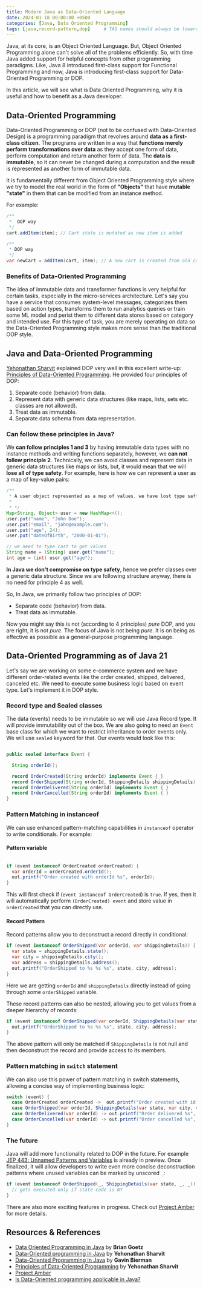 ```yaml
---
title: Modern Java as Data-Oriented Language
date: 2024-01-18 00:00:00 +0500
categories: [Java, Data Oriented Programming]
tags: [java,record-pattern,dop]     # TAG names should always be lowercase
---
```


Java, at its core, is an Object Oriented Language. But, Object Oriented Programming alone can't solve all of the problems efficiently. So, with time Java added support for helpful concepts from other programming paradigms. Like, Java 8 introduced first-class support for Functional Programming and now, Java is introducing first-class support for Data-Oriented Programming or DOP.

In this article, we will see what is Data Oriented Programming, why it is useful and how to benefit as a Java developer.

## Data-Oriented Programming
Data-Oriented Programming or DOP (not to be confused with Data-Oriented Design) is a programming paradigm that revolves around **data as a first-class citizen**. The programs are written in a way that **functions merely perform transformations over data** as they accept one form of data, perform computation and return another form of data. The **data is immutable**, so it can never be changed during a computation and the result is represented as another form of immutable data.

It is fundamentally different from Object Oriented Programming style where we try to model the real world in the form of **"Objects"** that have **mutable "state"** in them that can be modified from an instance method.

For example:

```java
/**
 *  OOP way
 */
cart.addItem(item); // Cart state is mutated as new item is added

/**
 * DOP way
 */
var newCart = addItem(cart, item); // A new cart is created from old cart with new item
```

### Benefits of Data-Oriented Programming
The idea of immutable data and transformer functions is very helpful for certain tasks, especially in the micro-services architecture. Let's say you have a service that consumes system-level messages, categorizes them based on action types, transforms them to run analytics queries or train some ML model and perist them to different data stores based on category and intended use. For this type of task, you are merely operating on data so the Data-Oriented Programming style makes more sense than the traditional OOP style.

## Java and Data-Oriented Programming

[Yehonathan Sharvit](https://blog.klipse.tech/) explained DOP very well in this excellent write-up: [Principles of Data-Oriented Programming](https://blog.klipse.tech/dop/2022/06/22/principles-of-dop.html). He provided four principles of DOP:

1. Separate code (behavior) from data.
2. Represent data with generic data structures (like maps, lists, sets etc. classes are not allowed).
3. Treat data as immutable.
4. Separate data schema from data representation.

### Can follow these principles in Java?

We **can follow principles 1 and 3** by having immutable data types with no instance methods and writing functions separately, however, we **can not follow principle 2**. Technically, we can avoid classes and represent data in generic data structures like maps or lists, but, it would mean that we will **lose all of type safety**. For example, here is how we can represent a user as a map of key-value pairs:

```java
/**
 * A user object represented as a map of values, we have lost type safty
 * 
 * */
Map<String, Object> user = new HashMap<>();
user.put("name", "John Doe");
user.put("email", "john@example.com");
user.put("age", 24);
user.put("dateOfBirth", "2000-01-01");

// we need to type cast to get values
String name = (String) user.get("name");
int age = (int) user.get("age");
```

**In Java we don't compromise on type safety**, hence we prefer classes over a generic data structure. Since we are following structure anyway, there is no need for principle 4 as well.

So, In Java, we primarily follow two principles of DOP:

- Separate code (behavior) from data.
- Treat data as immutable.

Now you might say this is not (according to 4 principles) *pure* DOP, and you are right, it is not *pure*. The focus of Java is not being *pure*. It is on being as effective as possible as a general-purpose programming language.

## Data-Oriented Programming as of Java 21

Let's say we are working on some e-commerce system and we have different order-related events like the order created, shipped, delivered, canceled etc. We need to execute some business logic based on event type. Let's implement it in DOP style.

### Record type and Sealed classes

The data (events) needs to be immutable so we will use Java Record type. It will provide immutability out of the box. We are also going to need an `Event` base class for which we want to restrict inheritance to order events only. We will use `sealed` keyword for that. Our events would look like this:

```java

public sealed interface Event {

  String orderId();

  record OrderCreated(String orderId) implements Event { }
  record OrderShipped(String orderId, ShippingDetails shippingDetails) implements Event { }
  record OrderDelivered(String orderId) implements Event { }
  record OrderCancelled(String orderId) implements Event { }
}
```
### Pattern Matching in instanceof

We can use enhanced pattern-matching capabilities in `instanceof` operator to write conditionals. For example:

#### Pattern variable

```java

if (event instanceof OrderCreated orderCreated) {
  var orderId = orderCreated.orderId();
  out.printf("Order created with orderId %s", orderId);
}
```
This will first check if (`event instanceof OrderCreated`) is `true`. If yes, then it will automatically perform `(OrderCreated) event` and store value in `orderCreated` that you can directly use.

#### Record Pattern

Record patterns allow you to deconstruct a record directly in conditional:

```java
if (event instanceof OrderShipped(var orderId, var shippingDetails)) {
  var state = shippingDetails.state();
  var city = shippingDetails.city();
  var address = shippingDetails.address();
  out.printf("OrderShipped to %s %s %s", state, city, address);
}
```
Here we are getting `orderId` and `shippingDetails` directly instead of going through some `orderShipped` variable.

These record patterns can also be nested, allowing you to get values from a deeper hierarchy of records:

```java
if (event instanceof OrderShipped(var orderId, ShippingDetails(var state, var city, var address))) {
  out.printf("OrderShipped to %s %s %s", state, city, address);
}
```
The above pattern will only be matched if `ShippingDetails` is not null and then deconstruct the record and provide access to its members.

### Pattern matching in `switch` statement

We can also use this power of pattern matching in switch statements, allowing a concise way of implementing business logic:

```java
switch (event) {
  case OrderCreated orderCreated ->  out.printf("Order created with id: %s", orderCreated.orderId());
  case OrderShipped(var orderId, ShippingDetails(var state, var city, var address)) ->  out.printf("OrderShipped to %s %s %s", state, city, address);
  case OrderDelivered(var orderId) -> out.printf("Order delivered %s", orderId);
  case OrderCancelled(var orderId) -> out.printf("Order cancelled %s", orderId);
}
```

### The future
Java will add more functionality related to DOP in the future. For example [JEP 443: Unnamed Patterns and Variables](https://openjdk.org/jeps/443) is already in preview. Once finalized, it will allow developers to write even more concise deconstruction patterns where unused variables can be marked by unscored `_`:

```java
if (event instanceof OrderShipped(_, ShippingDetails(var state, _, _)) && state == "NY") {
  // gets executed only if state code is NY
}
```

There are also more exciting features in progress. Check out [Project Amber](https://openjdk.org/projects/amber/) for more details.

## Resources & References
- [Data Oriented Programming in Java](https://www.infoq.com/articles/data-oriented-programming-java/) by **Brian Goetz**
- [Data-Oriented programming in Java](https://blog.klipse.tech/java/2021/03/05/data-oriented-programming-in-java.html) by **Yehonathan Sharvit**
- [Data-Oriented Programming in Java](https://www.youtube.com/watch?v=UQAw3pvZPCY) by **Gavin Bierman**
- [Principles of Data-Oriented Programming](https://blog.klipse.tech/dop/2022/06/22/principles-of-dop.html) by **Yehonathan Sharvit**
- [Project Amber](https://openjdk.org/projects/amber/)
- [Is Data-Oriented programming applicable in Java?](https://coderanch.com/t/740716/engineering/Data-Oriented-programming-applicable-Java)

